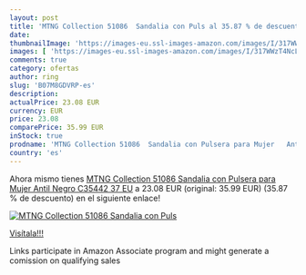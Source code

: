 ```yaml
---
layout: post
title: 'MTNG Collection 51086  Sandalia con Puls al 35.87 % de descuento'
date: 
thumbnailImage: 'https://images-eu.ssl-images-amazon.com/images/I/317WWzT4NcL._SL200_.jpg'
images: [ 'https://images-eu.ssl-images-amazon.com/images/I/317WWzT4NcL._SL200_.jpg' ]
comments: true
category: ofertas
author: ring
slug: 'B07M8GDVRP-es'
description:
actualPrice: 23.08 EUR
currency: EUR
price: 23.08
comparePrice: 35.99 EUR
inStock: true
prodname: 'MTNG Collection 51086  Sandalia con Pulsera para Mujer   Antil Negro C35442   37 EU'
country: 'es'
---
```


Ahora mismo tienes [MTNG Collection 51086  Sandalia con Pulsera para Mujer   Antil Negro C35442   37 EU](https://www.amazon.es/dp/B07M8GDVRP/?tag=tolees-21) a 23.08 EUR (original: 35.99 EUR) (35.87 %  de descuento) en el siguiente enlace!

[![MTNG Collection 51086  Sandalia con Puls](https://images-eu.ssl-images-amazon.com/images/I/317WWzT4NcL._SL200_.jpg)](https://www.amazon.es/dp/B07M8GDVRP/?tag=tolees-21)

[Visítala!!!](https://www.amazon.es/dp/B07M8GDVRP/?tag=tolees-21)

Links participate in Amazon Associate program and might generate a comission on qualifying sales
